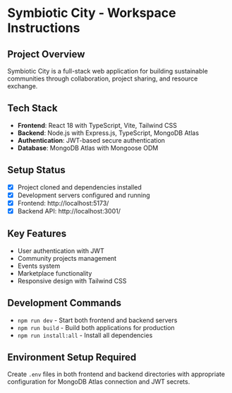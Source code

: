 # Symbiotic City - Workspace Instructions

## Project Overview
Symbiotic City is a full-stack web application for building sustainable communities through collaboration, project sharing, and resource exchange.

## Tech Stack
- **Frontend**: React 18 with TypeScript, Vite, Tailwind CSS
- **Backend**: Node.js with Express.js, TypeScript, MongoDB Atlas
- **Authentication**: JWT-based secure authentication
- **Database**: MongoDB Atlas with Mongoose ODM

## Setup Status
- [x] Project cloned and dependencies installed
- [x] Development servers configured and running
- [x] Frontend: http://localhost:5173/
- [x] Backend API: http://localhost:3001/

## Key Features
- User authentication with JWT
- Community projects management
- Events system
- Marketplace functionality
- Responsive design with Tailwind CSS

## Development Commands
- `npm run dev` - Start both frontend and backend servers
- `npm run build` - Build both applications for production
- `npm run install:all` - Install all dependencies

## Environment Setup Required
Create `.env` files in both frontend and backend directories with appropriate configuration for MongoDB Atlas connection and JWT secrets.
